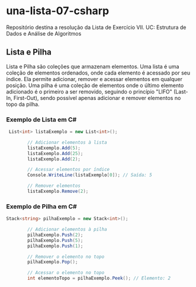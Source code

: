 # una-lista-07-csharp
Repositório destina a resolução da Lista de Exercício VII. UC: Estrutura de Dados e Análise de Algoritmos

## Lista e Pilha

Lista e Pilha são coleções que armazenam elementos.
Uma lista é uma coleção de elementos ordenados, onde cada elemento é acessado por seu índice. Ela permite adicionar, remover e acessar elementos em qualquer posição.
Uma pilha é uma coleção de elementos onde o último elemento adicionado é o primeiro a ser removido, seguindo o princípio "LIFO" (Last-In, First-Out), sendo possível apenas adicionar e remover elementos no topo da pilha.

### Exemplo de Lista em C#

```csharp
 List<int> listaExemplo = new List<int>();

        // Adicionar elementos à lista
        listaExemplo.Add(5);
        listaExemplo.Add(25);
        listaExemplo.Add(2);

        // Acessar elementos por índice
        Console.WriteLine(listaExemplo[0]); // Saída: 5

        // Remover elementos
        listaExemplo.Remove(2);
```

### Exemplo de Pilha em C#

```csharp
Stack<string> pilhaExemplo = new Stack<int>();

        // Adicionar elementos à pilha
        pilhaExemplo.Push(2);
        pilhaExemplo.Push(5);
        pilhaExemplo.Push(1);

        // Remover o elemento no topo
        pilhaExemplo.Pop();

        // Acessar o elemento no topo
        int elementoTopo = pilhaExemplo.Peek(); // Elemento: 2
```